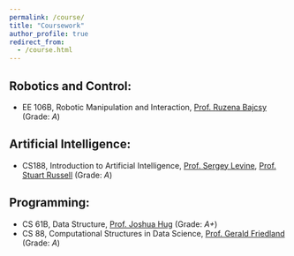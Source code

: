 ```yaml
---
permalink: /course/
title: "Coursework"
author_profile: true
redirect_from: 
  - /course.html
---
```


## Robotics and Control:
* EE 106B, Robotic Manipulation and Interaction, [Prof. Ruzena Bajcsy](https://www2.eecs.berkeley.edu/Faculty/Homepages/bajcsy.html) (Grade: *A*)

## Artificial Intelligence:
* CS188, Introduction to Artificial Intelligence, [Prof. Sergey Levine](https://people.eecs.berkeley.edu/~svlevine/), [Prof. Stuart Russell](https://people.eecs.berkeley.edu/~russell/) (Grade: *A*)

## Programming:
* CS 61B, Data Structure, [Prof. Joshua Hug](https://www2.eecs.berkeley.edu/Faculty/Homepages/joshhug.html) (Grade: *A+*)
* CS 88, Computational Structures in Data Science, [Prof. Gerald Friedland](https://www2.eecs.berkeley.edu/Faculty/Homepages/friedland.html) (Grade: *A*)

